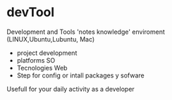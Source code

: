 devTool
=======

Development and Tools 'notes knowledge' enviroment (LINUX,Ubuntu,Lubuntu, Mac)

- project development
- platforms SO
- Tecnologies Web
- Step for config or intall packages y sofware

Usefull for your daily activity  as a developer
